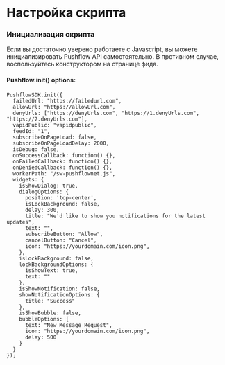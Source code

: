 # Настройка скрипта
### Инициализация скрипта
Если вы достаточно уверено работаете с Javascript, вы можете инициализировать Pushflow API самостоятельно. В противном случае, воспользуйтесь конструктором на странице фида.

#### Pushflow.init() options:
```
PushflowSDK.init({
  failedUrl: "https://failedurl.com",
  allowUrl: "https://allowUrl.com",
  denyUrls: ["https://denyUrls.com", "https://1.denyUrls.com", "https://2.denyUrls.com"],
  vapidPublic: "vapidpublic",
  feedId: "1",
  subscribeOnPageLoad: false,
  subscribeOnPageLoadDelay: 2000,
  isDebug: false,
  onSuccessCallback: function() {},
  onFailedCallback: function() {},
  onDeniedCallback: function() {},
  workerPath: "/sw-pushflownet.js",
  widgets: {
    isShowDialog: true,
    dialogOptions: {
      position: 'top-center',
      isLockBackground: false,
      delay: 300,
      title: "We'd like to show you notifications for the latest updates",
      text: "",
      subscribeButton: "Allow",
      cancelButton: "Cancel",
      icon: "https://yourdomain.com/icon.png",
    },
    isLockBackground: false,
    lockBackgroundOptions: {
      isShowText: true,
      text: ""
    },
    isShowNotification: false,
    showNotificationOptions: {
      title: "Success"
    },
    isShowBubble: false,
    bubbleOptions: {
      text: "New Message Request",
      icon: "https://yourdomain.com/icon.png",
      delay: 500
    }
  }
});
```
